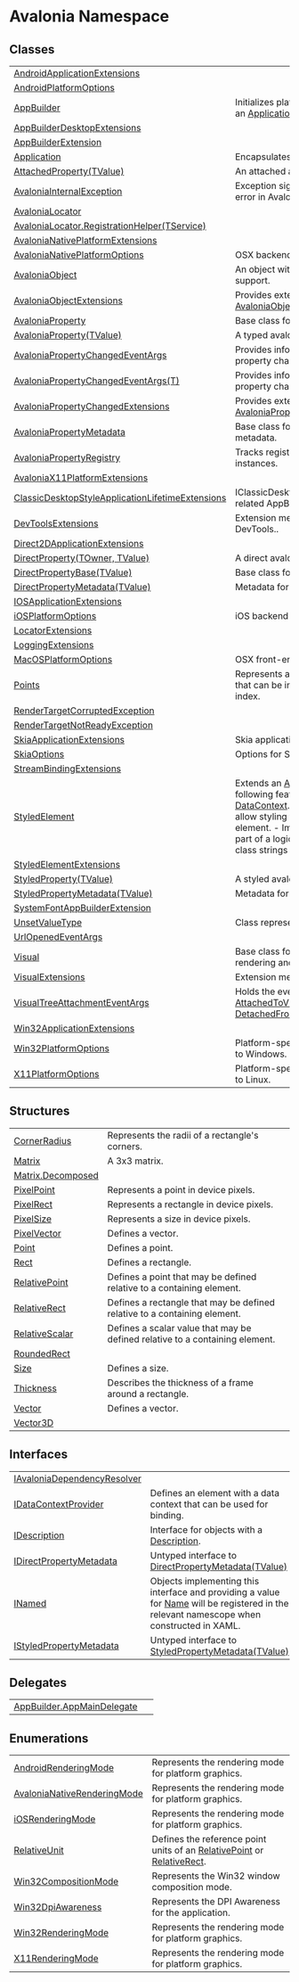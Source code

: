 # Avalonia Namespace






## Classes
<table>
<tr>
<td><a href="T_Avalonia_AndroidApplicationExtensions">AndroidApplicationExtensions</a></td>
<td> </td>
</tr>
<tr>
<td><a href="T_Avalonia_AndroidPlatformOptions">AndroidPlatformOptions</a></td>
<td> </td>
</tr>
<tr>
<td><a href="T_Avalonia_AppBuilder">AppBuilder</a></td>
<td>Initializes platform-specific services for an <a href="T_Avalonia_Application">Application</a>.</td>
</tr>
<tr>
<td><a href="T_Avalonia_AppBuilderDesktopExtensions">AppBuilderDesktopExtensions</a></td>
<td> </td>
</tr>
<tr>
<td><a href="T_Avalonia_AppBuilderExtension">AppBuilderExtension</a></td>
<td> </td>
</tr>
<tr>
<td><a href="T_Avalonia_Application">Application</a></td>
<td>Encapsulates a Avalonia application.</td>
</tr>
<tr>
<td><a href="T_Avalonia_AttachedProperty_1">AttachedProperty(TValue)</a></td>
<td>An attached avalonia property.</td>
</tr>
<tr>
<td><a href="T_Avalonia_AvaloniaInternalException">AvaloniaInternalException</a></td>
<td>Exception signifying an internal logic error in Avalonia.</td>
</tr>
<tr>
<td><a href="T_Avalonia_AvaloniaLocator">AvaloniaLocator</a></td>
<td> </td>
</tr>
<tr>
<td><a href="T_Avalonia_AvaloniaLocator_RegistrationHelper_1">AvaloniaLocator.RegistrationHelper(TService)</a></td>
<td> </td>
</tr>
<tr>
<td><a href="T_Avalonia_AvaloniaNativePlatformExtensions">AvaloniaNativePlatformExtensions</a></td>
<td> </td>
</tr>
<tr>
<td><a href="T_Avalonia_AvaloniaNativePlatformOptions">AvaloniaNativePlatformOptions</a></td>
<td>OSX backend options.</td>
</tr>
<tr>
<td><a href="T_Avalonia_AvaloniaObject">AvaloniaObject</a></td>
<td>An object with <a href="T_Avalonia_AvaloniaProperty">AvaloniaProperty</a> support.</td>
</tr>
<tr>
<td><a href="T_Avalonia_AvaloniaObjectExtensions">AvaloniaObjectExtensions</a></td>
<td>Provides extension methods for <a href="T_Avalonia_AvaloniaObject">AvaloniaObject</a> and related classes.</td>
</tr>
<tr>
<td><a href="T_Avalonia_AvaloniaProperty">AvaloniaProperty</a></td>
<td>Base class for avalonia properties.</td>
</tr>
<tr>
<td><a href="T_Avalonia_AvaloniaProperty_1">AvaloniaProperty(TValue)</a></td>
<td>A typed avalonia property.</td>
</tr>
<tr>
<td><a href="T_Avalonia_AvaloniaPropertyChangedEventArgs">AvaloniaPropertyChangedEventArgs</a></td>
<td>Provides information for a avalonia property change.</td>
</tr>
<tr>
<td><a href="T_Avalonia_AvaloniaPropertyChangedEventArgs_1">AvaloniaPropertyChangedEventArgs(T)</a></td>
<td>Provides information for an Avalonia property change.</td>
</tr>
<tr>
<td><a href="T_Avalonia_AvaloniaPropertyChangedExtensions">AvaloniaPropertyChangedExtensions</a></td>
<td>Provides extensions for <a href="T_Avalonia_AvaloniaPropertyChangedEventArgs">AvaloniaPropertyChangedEventArgs</a>.</td>
</tr>
<tr>
<td><a href="T_Avalonia_AvaloniaPropertyMetadata">AvaloniaPropertyMetadata</a></td>
<td>Base class for avalonia property metadata.</td>
</tr>
<tr>
<td><a href="T_Avalonia_AvaloniaPropertyRegistry">AvaloniaPropertyRegistry</a></td>
<td>Tracks registered <a href="T_Avalonia_AvaloniaProperty">AvaloniaProperty</a> instances.</td>
</tr>
<tr>
<td><a href="T_Avalonia_AvaloniaX11PlatformExtensions">AvaloniaX11PlatformExtensions</a></td>
<td> </td>
</tr>
<tr>
<td><a href="T_Avalonia_ClassicDesktopStyleApplicationLifetimeExtensions">ClassicDesktopStyleApplicationLifetimeExtensions</a></td>
<td>IClassicDesktopStyleApplicationLifetime related AppBuilder extensions.</td>
</tr>
<tr>
<td><a href="T_Avalonia_DevToolsExtensions">DevToolsExtensions</a></td>
<td>Extension methods for attaching DevTools..</td>
</tr>
<tr>
<td><a href="T_Avalonia_Direct2DApplicationExtensions">Direct2DApplicationExtensions</a></td>
<td> </td>
</tr>
<tr>
<td><a href="T_Avalonia_DirectProperty_2">DirectProperty(TOwner, TValue)</a></td>
<td>A direct avalonia property.</td>
</tr>
<tr>
<td><a href="T_Avalonia_DirectPropertyBase_1">DirectPropertyBase(TValue)</a></td>
<td>Base class for direct properties.</td>
</tr>
<tr>
<td><a href="T_Avalonia_DirectPropertyMetadata_1">DirectPropertyMetadata(TValue)</a></td>
<td>Metadata for direct avalonia properties.</td>
</tr>
<tr>
<td><a href="T_Avalonia_IOSApplicationExtensions">IOSApplicationExtensions</a></td>
<td> </td>
</tr>
<tr>
<td><a href="T_Avalonia_iOSPlatformOptions">iOSPlatformOptions</a></td>
<td>iOS backend options.</td>
</tr>
<tr>
<td><a href="T_Avalonia_LocatorExtensions">LocatorExtensions</a></td>
<td> </td>
</tr>
<tr>
<td><a href="T_Avalonia_LoggingExtensions">LoggingExtensions</a></td>
<td> </td>
</tr>
<tr>
<td><a href="T_Avalonia_MacOSPlatformOptions">MacOSPlatformOptions</a></td>
<td>OSX front-end options.</td>
</tr>
<tr>
<td><a href="T_Avalonia_Points">Points</a></td>
<td>Represents a collection of <a href="T_Avalonia_Point">Point</a> values that can be individually accessed by index.</td>
</tr>
<tr>
<td><a href="T_Avalonia_RenderTargetCorruptedException">RenderTargetCorruptedException</a></td>
<td> </td>
</tr>
<tr>
<td><a href="T_Avalonia_RenderTargetNotReadyException">RenderTargetNotReadyException</a></td>
<td> </td>
</tr>
<tr>
<td><a href="T_Avalonia_SkiaApplicationExtensions">SkiaApplicationExtensions</a></td>
<td>Skia application extensions.</td>
</tr>
<tr>
<td><a href="T_Avalonia_SkiaOptions">SkiaOptions</a></td>
<td>Options for Skia rendering subsystem.</td>
</tr>
<tr>
<td><a href="T_Avalonia_StreamBindingExtensions">StreamBindingExtensions</a></td>
<td> </td>
</tr>
<tr>
<td><a href="T_Avalonia_StyledElement">StyledElement</a></td>
<td>Extends an <a href="T_Avalonia_Animation_Animatable">Animatable</a> with the following features: - An inherited <a href="P_Avalonia_StyledElement_DataContext">DataContext</a>. - Implements <a href="T_Avalonia_Styling_IStyleable">IStyleable</a> to allow styling to work on the styled element. - Implements <a href="T_Avalonia_LogicalTree_ILogical">ILogical</a> to form part of a logical tree. - A collection of class strings for custom styling.</td>
</tr>
<tr>
<td><a href="T_Avalonia_StyledElementExtensions">StyledElementExtensions</a></td>
<td> </td>
</tr>
<tr>
<td><a href="T_Avalonia_StyledProperty_1">StyledProperty(TValue)</a></td>
<td>A styled avalonia property.</td>
</tr>
<tr>
<td><a href="T_Avalonia_StyledPropertyMetadata_1">StyledPropertyMetadata(TValue)</a></td>
<td>Metadata for styled avalonia properties.</td>
</tr>
<tr>
<td><a href="T_Avalonia_SystemFontAppBuilderExtension">SystemFontAppBuilderExtension</a></td>
<td> </td>
</tr>
<tr>
<td><a href="T_Avalonia_UnsetValueType">UnsetValueType</a></td>
<td>Class representing the <a href="F_Avalonia_AvaloniaProperty_UnsetValue">UnsetValue</a>.</td>
</tr>
<tr>
<td><a href="T_Avalonia_UrlOpenedEventArgs">UrlOpenedEventArgs</a></td>
<td> </td>
</tr>
<tr>
<td><a href="T_Avalonia_Visual">Visual</a></td>
<td>Base class for controls that provides rendering and related visual properties.</td>
</tr>
<tr>
<td><a href="T_Avalonia_VisualExtensions">VisualExtensions</a></td>
<td>Extension methods for <a href="T_Avalonia_Visual">Visual</a>.</td>
</tr>
<tr>
<td><a href="T_Avalonia_VisualTreeAttachmentEventArgs">VisualTreeAttachmentEventArgs</a></td>
<td>Holds the event arguments for the <a href="E_Avalonia_Visual_AttachedToVisualTree">AttachedToVisualTree</a> and <a href="E_Avalonia_Visual_DetachedFromVisualTree">DetachedFromVisualTree</a> events.</td>
</tr>
<tr>
<td><a href="T_Avalonia_Win32ApplicationExtensions">Win32ApplicationExtensions</a></td>
<td> </td>
</tr>
<tr>
<td><a href="T_Avalonia_Win32PlatformOptions">Win32PlatformOptions</a></td>
<td>Platform-specific options which apply to Windows.</td>
</tr>
<tr>
<td><a href="T_Avalonia_X11PlatformOptions">X11PlatformOptions</a></td>
<td>Platform-specific options which apply to Linux.</td>
</tr>
</table>

## Structures
<table>
<tr>
<td><a href="T_Avalonia_CornerRadius">CornerRadius</a></td>
<td>Represents the radii of a rectangle's corners.</td>
</tr>
<tr>
<td><a href="T_Avalonia_Matrix">Matrix</a></td>
<td>A 3x3 matrix.</td>
</tr>
<tr>
<td><a href="T_Avalonia_Matrix_Decomposed">Matrix.Decomposed</a></td>
<td> </td>
</tr>
<tr>
<td><a href="T_Avalonia_PixelPoint">PixelPoint</a></td>
<td>Represents a point in device pixels.</td>
</tr>
<tr>
<td><a href="T_Avalonia_PixelRect">PixelRect</a></td>
<td>Represents a rectangle in device pixels.</td>
</tr>
<tr>
<td><a href="T_Avalonia_PixelSize">PixelSize</a></td>
<td>Represents a size in device pixels.</td>
</tr>
<tr>
<td><a href="T_Avalonia_PixelVector">PixelVector</a></td>
<td>Defines a vector.</td>
</tr>
<tr>
<td><a href="T_Avalonia_Point">Point</a></td>
<td>Defines a point.</td>
</tr>
<tr>
<td><a href="T_Avalonia_Rect">Rect</a></td>
<td>Defines a rectangle.</td>
</tr>
<tr>
<td><a href="T_Avalonia_RelativePoint">RelativePoint</a></td>
<td>Defines a point that may be defined relative to a containing element.</td>
</tr>
<tr>
<td><a href="T_Avalonia_RelativeRect">RelativeRect</a></td>
<td>Defines a rectangle that may be defined relative to a containing element.</td>
</tr>
<tr>
<td><a href="T_Avalonia_RelativeScalar">RelativeScalar</a></td>
<td>Defines a scalar value that may be defined relative to a containing element.</td>
</tr>
<tr>
<td><a href="T_Avalonia_RoundedRect">RoundedRect</a></td>
<td> </td>
</tr>
<tr>
<td><a href="T_Avalonia_Size">Size</a></td>
<td>Defines a size.</td>
</tr>
<tr>
<td><a href="T_Avalonia_Thickness">Thickness</a></td>
<td>Describes the thickness of a frame around a rectangle.</td>
</tr>
<tr>
<td><a href="T_Avalonia_Vector">Vector</a></td>
<td>Defines a vector.</td>
</tr>
<tr>
<td><a href="T_Avalonia_Vector3D">Vector3D</a></td>
<td> </td>
</tr>
</table>

## Interfaces
<table>
<tr>
<td><a href="T_Avalonia_IAvaloniaDependencyResolver">IAvaloniaDependencyResolver</a></td>
<td> </td>
</tr>
<tr>
<td><a href="T_Avalonia_IDataContextProvider">IDataContextProvider</a></td>
<td>Defines an element with a data context that can be used for binding.</td>
</tr>
<tr>
<td><a href="T_Avalonia_IDescription">IDescription</a></td>
<td>Interface for objects with a <a href="P_Avalonia_IDescription_Description">Description</a>.</td>
</tr>
<tr>
<td><a href="T_Avalonia_IDirectPropertyMetadata">IDirectPropertyMetadata</a></td>
<td>Untyped interface to <a href="T_Avalonia_DirectPropertyMetadata_1">DirectPropertyMetadata(TValue)</a></td>
</tr>
<tr>
<td><a href="T_Avalonia_INamed">INamed</a></td>
<td>Objects implementing this interface and providing a value for <a href="P_Avalonia_INamed_Name">Name</a> will be registered in the relevant namescope when constructed in XAML.</td>
</tr>
<tr>
<td><a href="T_Avalonia_IStyledPropertyMetadata">IStyledPropertyMetadata</a></td>
<td>Untyped interface to <a href="T_Avalonia_StyledPropertyMetadata_1">StyledPropertyMetadata(TValue)</a></td>
</tr>
</table>

## Delegates
<table>
<tr>
<td><a href="T_Avalonia_AppBuilder_AppMainDelegate">AppBuilder.AppMainDelegate</a></td>
<td> </td>
</tr>
</table>

## Enumerations
<table>
<tr>
<td><a href="T_Avalonia_AndroidRenderingMode">AndroidRenderingMode</a></td>
<td>Represents the rendering mode for platform graphics.</td>
</tr>
<tr>
<td><a href="T_Avalonia_AvaloniaNativeRenderingMode">AvaloniaNativeRenderingMode</a></td>
<td>Represents the rendering mode for platform graphics.</td>
</tr>
<tr>
<td><a href="T_Avalonia_iOSRenderingMode">iOSRenderingMode</a></td>
<td>Represents the rendering mode for platform graphics.</td>
</tr>
<tr>
<td><a href="T_Avalonia_RelativeUnit">RelativeUnit</a></td>
<td>Defines the reference point units of an <a href="T_Avalonia_RelativePoint">RelativePoint</a> or <a href="T_Avalonia_RelativeRect">RelativeRect</a>.</td>
</tr>
<tr>
<td><a href="T_Avalonia_Win32CompositionMode">Win32CompositionMode</a></td>
<td>Represents the Win32 window composition mode.</td>
</tr>
<tr>
<td><a href="T_Avalonia_Win32DpiAwareness">Win32DpiAwareness</a></td>
<td>Represents the DPI Awareness for the application.</td>
</tr>
<tr>
<td><a href="T_Avalonia_Win32RenderingMode">Win32RenderingMode</a></td>
<td>Represents the rendering mode for platform graphics.</td>
</tr>
<tr>
<td><a href="T_Avalonia_X11RenderingMode">X11RenderingMode</a></td>
<td>Represents the rendering mode for platform graphics.</td>
</tr>
</table>